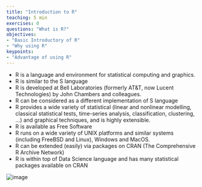 ```yaml
---
title: "Introduction to R"
teaching: 5 min
exercises: 0
questions: "What is R?"
objectives:
- "Basic Introductory of R"
- "Why using R"
keypoints:
- "Advantage of using R"
---
```

- R is a language and environment for statistical computing and graphics.
- R is similar to the S language 
- R is developed at Bell Laboratories (formerly AT&T, now Lucent Technologies) by John Chambers and colleagues.
- R can be considered as a different implementation of S language
- R provides a wide variety of statistical (linear and nonlinear modelling, classical statistical tests, time-series analysis, classification, clustering, …) and graphical techniques, and is highly extensible. 
- R is available as Free Software 
- R runs on a wide variety of UNIX platforms and similar systems (including FreeBSD and Linux), Windows and MacOS.
- R can be extended (easily) via packages on CRAN (The Comprehensive R Archive Network)
- R is within top of Data Science language and has many statistical packages available on CRAN

![image](https://user-images.githubusercontent.com/43855029/114046192-a3f0aa80-9856-11eb-9646-995a67c144f9.png)



